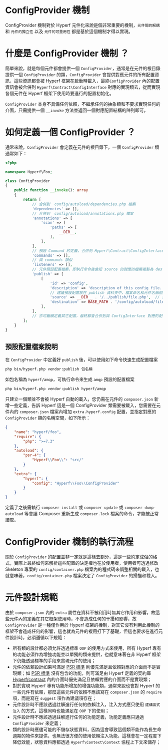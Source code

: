 # ConfigProvider 機制

ConfigProvider 機制對於 Hyperf 元件化來說是個非常重要的機制，`元件間的解耦` 和 `元件的獨立性` 以及 `元件的可重用性` 都是基於這個機制才得以實現。   

# 什麼是 ConfigProvider 機制 ？

簡單來說，就是每個元件都會提供一個 `ConfigProvider`，通常是在元件的根目錄提供一個 `ConfigProvider` 的類，`ConfigProvider` 會提供對應元件的所有配置資訊，這些資訊都會被 Hyperf 框架在啟動時載入，最終`ConfigProvider` 內的配置資訊會被合併到 `Hyperf\Contract\ConfigInterface` 對應的實現類去，從而實現各個元件在 Hyperf 框架下使用時要進行的配置初始化。   

`ConfigProvider` 本身不具備任何依賴，不繼承任何的抽象類和不要求實現任何的介面，只需提供一個 `__invoke` 方法並返回一個對應配置結構的陣列即可。

# 如何定義一個 ConfigProvider ？

通常來說，`ConfigProvider` 會定義在元件的根目錄下，一個 `ConfigProvider` 類通常如下：

```php
<?php

namespace Hyperf\Foo;

class ConfigProvider
{
    public function __invoke(): array
    {
        return [
            // 合併到  config/autoload/dependencies.php 檔案
            'dependencies' => [],
            // 合併到  config/autoload/annotations.php 檔案
            'annotations' => [
                'scan' => [
                    'paths' => [
                        __DIR__,
                    ],
                ],
            ],
            // 預設 Command 的定義，合併到 Hyperf\Contract\ConfigInterface 內，換個方式理解也就是與 config/autoload/commands.php 對應
            'commands' => [],
            // 與 commands 類似
            'listeners' => [],
            // 元件預設配置檔案，即執行命令後會把 source 的對應的檔案複製為 destination 對應的的檔案
            'publish' => [
                [
                    'id' => 'config',
                    'description' => 'description of this config file.', // 描述
                    // 建議預設配置放在 publish 資料夾中，檔案命名和元件名稱相同
                    'source' => __DIR__ . '/../publish/file.php',  // 對應的配置檔案路徑
                    'destination' => BASE_PATH . '/config/autoload/file.php', // 複製為這個路徑下的該檔案
                ],
            ],
            // 亦可繼續定義其它配置，最終都會合併到與 ConfigInterface 對應的配置儲存器中
        ];
    }
}
```

## 預設配置檔案說明

在 `ConfigProvider` 中定義好 `publish` 後，可以使用如下命令快速生成配置檔案

```bash
php bin/hyperf.php vendor:publish 包名稱
```

如包名稱為 `hyperf/amqp`，可執行命令來生成 `amqp` 預設的配置檔案
```bash
php bin/hyperf.php vendor:publish hyperf/amqp
```

只建立一個類並不會被 Hyperf 自動的載入，您仍需在元件的 `composer.json` 新增一些定義，告訴 Hyperf 這是一個 ConfigProvider 類需要被載入，您需要在元件內的 `composer.json` 檔案內增加 `extra.hyperf.config` 配置，並指定對應的 `ConfigProvider` 類的名稱空間，如下所示：

```json
{
    "name": "hyperf/foo",
    "require": {
        "php": ">=7.3"
    },
    "autoload": {
        "psr-4": {
            "Hyperf\\Foo\\": "src/"
        }
    },
    "extra": {
        "hyperf": {
            "config": "Hyperf\\Foo\\ConfigProvider"
        }
    }
}
```

定義了之後需執行 `composer install` 或 `composer update` 或 `composer dump-autoload` 等會讓 Composer 重新生成 `composer.lock` 檔案的命令，才能被正常讀取。   

# ConfigProvider 機制的執行流程

關於 `ConfigProvider` 的配置並非一定就是這樣去劃分，這是一些約定成俗的格式，實際上最終如何來解析這些配置的決定權也在於使用者，使用者可透過修改 Skeleton 專案的 `config/container.php` 檔案內的程式碼來調整相關的載入，也就意味著，`config/container.php` 檔案決定了 `ConfigProvider` 的掃描和載入。

# 元件設計規範

由於 `composer.json` 內的 `extra` 屬性在資料不被利用時無其它作用和影響，故這些元件內的定義在其它框架使用時，不會造成任何的干擾和影響，故`ConfigProvider` 是一種僅作用於 Hyperf 框架的機制，對其它沒有利用此機制的框架不會造成任何的影響，這也就為元件的複用打下了基礎，但這也要求在進行元件設計時，必須遵循以下規範：

- 所有類的設計都必須允許透過標準 `OOP` 的使用方式來使用，所有 Hyperf 專有的功能必須作為增強功能並以單獨的類來提供，也就意味著在非 Hyperf 框架下仍能透過標準的手段來實現元件的使用；
- 元件的依賴設計如果可滿足 [PSR 標準](https://www.php-fig.org/psr) 則優先滿足且依賴對應的介面而不是實現類；如 [PSR 標準](https://www.php-fig.org/psr) 沒有包含的功能，則可滿足由 Hyperf 定義的契約庫 [Hyperf/contract](https://github.com/hyperf/contract) 內的介面時優先滿足且依賴對應的介面而不是實現類；
- 對於實現 Hyperf 專有功能所增加的增強功能類，通常來說也會對 Hyperf 的一些元件有依賴，那麼這些元件的依賴不應該寫在 `composer.json` 的 `require` 項，而是寫在 `suggest` 項作為建議項存在；
- 元件設計時不應該透過註解進行任何的依賴注入，注入方式應只使用 `建構函式注入` 的方式，這樣同時也能滿足在 `OOP` 下的使用；
- 元件設計時不應該透過註解進行任何的功能定義，功能定義應只通過 `ConfigProvider` 來定義； 
- 類的設計時應儘可能的不儲存狀態資料，因為這會導致這個類不能作為長生命週期的物件來提供，也無法很方便的使用依賴注入功能，這樣會在一定程度下降低效能，狀態資料應都透過 `Hyperf\Context\Context` 協程上下文來儲存；
